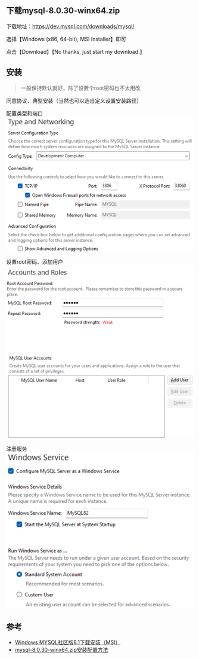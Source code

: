 ## 下载mysql-8.0.30-winx64.zip
下载地址：https://dev.mysql.com/downloads/mysql/

选择【Windows (x86, 64-bit), MSI Installer】即可

点击【Download】【No thanks, just start my download.】


## 安装
> 一般保持默认就好，除了设置个root密码也不太用改

同意协议、典型安装（当然也可以选自定义设置安装路径）

配置类型和端口
![1702921756889](image/MySQLServer8.2安装/1702921756889.png)

设置root密码、添加用户
![1702921819324](image/MySQLServer8.2安装/1702921819324.png)

注册服务
![1702921865538](image/MySQLServer8.2安装/1702921865538.png)


## 参考
- [Windows MYSQL社区版8.1下载安装（MSI）](https://blog.csdn.net/weixin_68256171/article/details/132107858)
- [mysql-8.0.30-winx64.zip安装配置方法](./Mysql安装.md)
